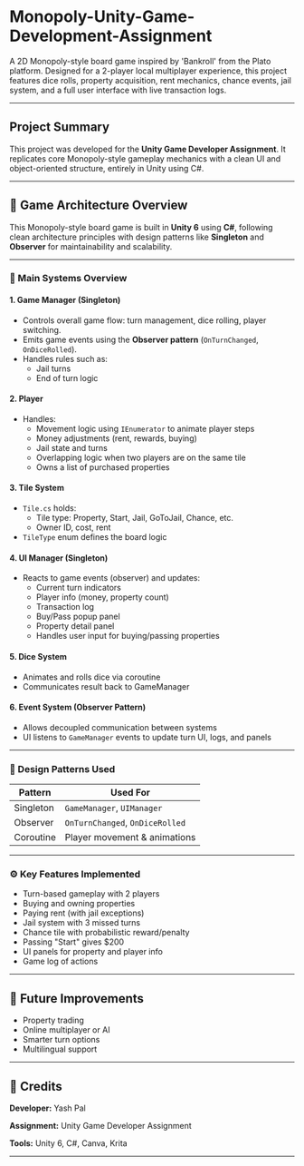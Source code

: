 # Monopoly-Unity-Game-Development-Assignment
A 2D Monopoly-style board game inspired by 'Bankroll' from the Plato platform. Designed for a 2-player local multiplayer experience, this project features dice rolls, property acquisition, rent mechanics, chance events, jail system, and a full user interface with live transaction logs.

---

##  Project Summary

This project was developed for the **Unity Game Developer Assignment**. It replicates core Monopoly-style gameplay mechanics with a clean UI and object-oriented structure, entirely in Unity using C#.

---

## 🧱 Game Architecture Overview

This Monopoly-style board game is built in **Unity 6** using **C#**, following clean architecture principles with design patterns like **Singleton** and **Observer** for maintainability and scalability.

---

### 📂 Main Systems Overview

#### 1. Game Manager (Singleton)
- Controls overall game flow: turn management, dice rolling, player switching.
- Emits game events using the **Observer pattern** (`OnTurnChanged`, `OnDiceRolled`).
- Handles rules such as:
  - Jail turns
  - End of turn logic

#### 2. Player
- Handles:
  - Movement logic using `IEnumerator` to animate player steps
  - Money adjustments (rent, rewards, buying)
  - Jail state and turns
  - Overlapping logic when two players are on the same tile
  - Owns a list of purchased properties

#### 3. Tile System
- `Tile.cs` holds:
  - Tile type: Property, Start, Jail, GoToJail, Chance, etc.
  - Owner ID, cost, rent
- `TileType` enum defines the board logic

#### 4. UI Manager (Singleton)
- Reacts to game events (observer) and updates:
  - Current turn indicators
  - Player info (money, property count)
  - Transaction log
  - Buy/Pass popup panel
  - Property detail panel
  - Handles user input for buying/passing properties

#### 5. Dice System
- Animates and rolls dice via coroutine
- Communicates result back to GameManager

#### 6. Event System (Observer Pattern)
- Allows decoupled communication between systems
- UI listens to `GameManager` events to update turn UI, logs, and panels

---

### 🧩 Design Patterns Used

| Pattern    | Used For                         |
|------------|----------------------------------|
| Singleton  | `GameManager`, `UIManager`       |
| Observer   | `OnTurnChanged`, `OnDiceRolled`  |
| Coroutine  | Player movement & animations     |

---

### ⚙️ Key Features Implemented

- Turn-based gameplay with 2 players
- Buying and owning properties
- Paying rent (with jail exceptions)
- Jail system with 3 missed turns
- Chance tile with probabilistic reward/penalty
- Passing "Start" gives $200
- UI panels for property and player info
- Game log of actions

---

## 🧠 Future Improvements

-  Property trading
-  Online multiplayer or AI
-  Smarter turn options
-  Multilingual support

---

## 🏁 Credits

**Developer:** Yash Pal

**Assignment:** Unity Game Developer Assignment  

**Tools:** Unity 6, C#, Canva, Krita

---
